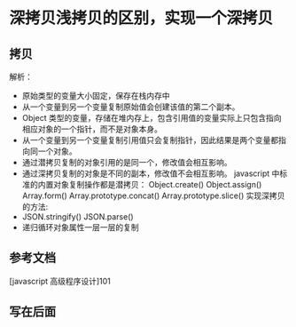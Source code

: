 # 深拷贝浅拷贝的区别，实现一个深拷贝

## 拷贝

解析：

- 原始类型的变量大小固定，保存在栈内存中
- 从一个变量到另一个变量复制原始值会创建该值的第二个副本。
- Object 类型的变量，存储在堆内存上，包含引用值的变量实际上只包含指向相应对象的一个指针，而不是对象本身。
- 从一个变量到另一个变量复制引用值只会复制指针，因此结果是两个变量都指向同一个对象。
- 通过潜拷贝复制的对象引用的是同一个，修改值会相互影响。
- 通过深拷贝复制的对象是不同的副本，修改值不会相互影响。
  javascript 中标准的内置对象复制操作都是潜拷贝：
  Object.create() Object.assign()
  Array.form() Array.prototype.concat() Array.prototype.slice()
  实现深拷贝的方法:
- JSON.stringify() JSON.parse()
- 递归循环对象属性一层一层的复制

## 参考文档

[javascript 高级程序设计]101

## 写在后面
